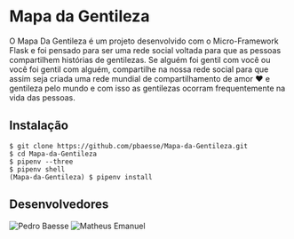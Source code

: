 # Mapa da Gentileza

O Mapa Da Gentileza é um projeto desenvolvido com o Micro-Framework Flask e foi pensado
para ser uma rede social voltada para que as pessoas compartilhem histórias de gentilezas.
Se alguém foi gentil com você ou você foi gentil com alguém, compartilhe na nossa rede social para
que assim seja criada uma rede mundial de compartilhamento de amor :heart: e gentileza pelo mundo e com isso
as gentilezas ocorram frequentemente na vida das pessoas.

## Instalação

```
$ git clone https://github.com/pbaesse/Mapa-da-Gentileza.git
$ cd Mapa-da-Gentileza
$ pipenv --three
$ pipenv shell
(Mapa-da-Gentileza) $ pipenv install

```

## Desenvolvedores

![Pedro Baesse](https://avatars1.githubusercontent.com/u/4050950?s=100&v=4)
![Matheus Emanuel](https://avatars1.githubusercontent.com/u/21244454?s=100&v=4)